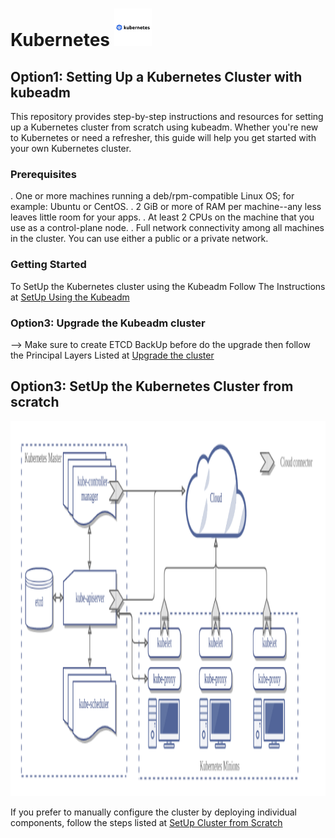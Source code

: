 <h1>Kubernetes <img src="images/kubernetes-logo.png" alt="Kubernetes logo" width="60" height="60"></h1>

## Option1: Setting Up a Kubernetes Cluster with kubeadm
This repository provides step-by-step instructions and resources for setting up a Kubernetes cluster from scratch using kubeadm. Whether you're new to Kubernetes or need a refresher, this guide will help you get started with your own Kubernetes cluster.

### Prerequisites
. One or more machines running a deb/rpm-compatible Linux OS; for example: Ubuntu or CentOS.
. 2 GiB or more of RAM per machine--any less leaves little room for your apps.
. At least 2 CPUs on the machine that you use as a control-plane node.
. Full network connectivity among all machines in the cluster. You can use either a public or a private network.

### Getting Started
To SetUp the Kubernetes cluster using the Kubeadm Follow The Instructions at <a href="https://github.com/mohamedbenaantar/Kubernetes-CKA/blob/main/SetUp-KubeadmCluster/Kubeadm-Install.md">SetUp Using the Kubeadm</a> 

### Option3: Upgrade the Kubeadm cluster
--> Make sure to create ETCD BackUp before do the upgrade then follow the Principal Layers Listed at <a href="https://github.com/mohamedbenaantar/Kubernetes-CKA/blob/main/SetUp-KubeadmCluster/Kubedm-Upgrade.md">Upgrade the cluster</a>

## Option3: SetUp the Kubernetes Cluster from scratch 
<p align="center">
<img src="images/kubernetes-architecture.png" alt="Kubernetes Architecture" width="600" height="600">
</p>
If you prefer to manually configure the cluster by deploying individual components, follow the steps listed at <a href="Cluster-HardWay">SetUp Cluster from Scratch</a>

